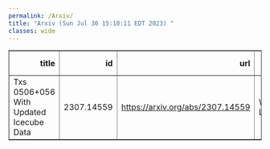 ```yaml
---
permalink: /Arxiv/
title: "Arxiv (Sun Jul 30 15:10:11 EDT 2023) "
classes: wide
---
```

<table border="1" class="dataframe">
  <thead>
    <tr style="text-align: right;">
      <th>title</th>
      <th>id</th>
      <th>url</th>
      <th>authors</th>
      <th>Local Authors</th>
    </tr>
  </thead>
  <tbody>
    <tr>
      <td>Txs 0506+056 With Updated Icecube Data</td>
      <td>2307.14559</td>
      <td><a href="https://arxiv.org/abs/2307.14559" target="_blank">https://arxiv.org/abs/2307.14559</a></td>
      <td>William Luszczak</td>
      <td>William Luszczak</td>
    </tr>
  </tbody>
</table>